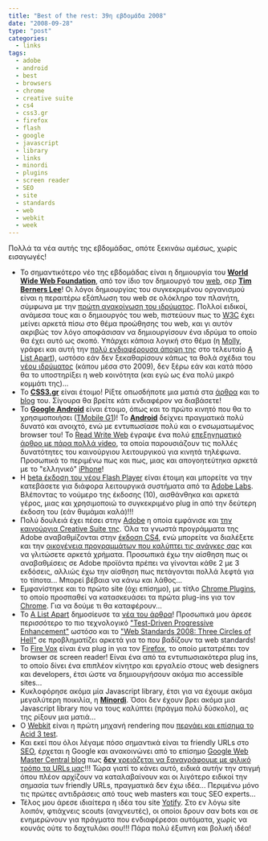 ```yaml
---
title: "Best of the rest: 39η εβδομάδα 2008"
date: "2008-09-28"
type: "post"
categories:
  - links
tags:
  - adobe
  - android
  - best
  - browsers
  - chrome
  - creative suite
  - cs4
  - css3.gr
  - firefox
  - flash
  - google
  - javascript
  - library
  - links
  - minordi
  - plugins
  - screen reader
  - SEO
  - site
  - standards
  - web
  - webkit
  - week
---
```


Πολλά τα νέα αυτής της εβδομάδας, οπότε ξεκινάω αμέσως, χωρίς εισαγωγές!

- Το σημαντικότερο νέο της εβδομάδας είναι η δημιουργία του [**World Wide Web Foundation**](http://www.webfoundation.org/ "World Wide Web Foundation"), από τον ίδιο τον δημιουργό του [web](http://en.wikipedia.org/wiki/World_Wide_Web "World Wide Web at Wiki"), σερ [**Tim Berners Lee**](http://en.wikipedia.org/wiki/Sir_Tim_Berners-Lee "Tim Berners Lee bio")! Οι λόγοι δημιουργίας του συγκεκριμένου οργανισμού είναι η περαιτέρω εξάπλωση του web σε ολόκληρο τον πλανήτη, σύμφωνα με την [πρώτη ανακοίνωση του ιδρύματος](http://www.webfoundation.org/news/2008/09/welcome-to-the-world-wide-web-foundation.html "1st post of the World Wide Web Foundation"). Πολλοί ειδικοί, ανάμεσα τους και ο δημιουργός του web, πιστεύουν πως το [W3C](http://www.w3.org/ "W3C site") έχει μείνει αρκετά πίσω στο θέμα προώθησης του web, και γι αυτόν ακριβώς τον λόγο αποφάσισαν να δημιουργίσουν ένα ιδρύμα το οποίο θα έχει αυτό ως σκοπό. Υπάρχει κάποια λογική στο θέμα (η [Molly](http://molly.com/ "Molly's E. Holzschlag blog"), γράφει και αυτή την [πολύ ενδιαφέρουσα άποψη της](http://www.alistapart.com/articles/webstandards2008 "Molly's post on a List Apart") στο τελευταίο [A List Apart](http://www.alistapart.com/ "A List Apart")), ωστόσο εάν δεν ξεκαθαρίσουν κάπως τα θολά σχέδια του [νέου ιδρύματος](http://www.webfoundation.org/ "World Wide Web Foundation") (κάπου μέσα στο 2009), δεν ξέρω εάν και κατά πόσο θα το υποστηρίξει η web κοινότητα (και εγώ ως ένα πολύ μικρό κομμάτι της)...
- Το [**CSS3.gr**](http://css3.gr/ "CSS3.gr site") είναι έτοιμο! Ρίξτε οπωσδήποτε μια ματιά στα [άρθρα](http://css3.gr/articles/ "CSS3.gr articles") και το [blog](http://css3.gr/blog/ "CSS3.gr blog") του. Σίγουρα θα βρείτε κάτι ενδιαφέρον να διαβάσετε!
- Το [**Google Android**](http://www.android.com/ "Google Android") είναι έτοιμο, όπως και το πρώτο κινητό που θα το χρησιμοποιήσει ([ΤMobile G1](http://www.businesswire.com/portal/site/home/permalink/?ndmViewId=news_view&newsId=20080923005917&newsLang=en "T-mobile G1"))! Το [**Android**](http://code.google.com/android/ "Google Android") δείχνει πραγματικά πολύ δυνατό και ανοιχτό, ενώ με εντυπωσίασε πολύ και ο ενσωματωμένος browser του! Το [Read Write Web](http://www.readwriteweb.com/ "Read Write Web site") έγραψε ένα πολύ [επεξηγηματικό άρθρο με πάρα πολλά video](http://www.readwriteweb.com/archives/google_phone_unveiled_can_it_beat_iphone.php "Read Write Web article on Google Android"), τα οποία παρουσιάζουν τις πολλές δυνατότητες του καινούργιου λειτουργικού για κινητά τηλέφωνα. Προσωπικά το περιμένω πως και πως, μιας και απογοητεύτηκα αρκετά με το "ελληνικό" [iPhone](http://www.apple.com/iphone/ "Apple's iPhone")!
- Η [beta έκδοση του νέου Flash Player](http://labs.adobe.com/technologies/flashplayer10/ "Flash Player 10 beta") είναι έτοιμη και μπορείτε να την κατεβάσετε για διάφορα λειτουργικά συστήματα από τα [Adobe Labs](http://labs.adobe.com/downloads/flashplayer10.html "Download Adobe Flash 10 beta"). Βλέποντας το νούμερο της έκδοσης (10), αισθάνθηκα και αρκετά γέρος, μιας και χρησιμοποιώ το συγκεκριμένο plug in από την δεύτερη έκδοση του (εάν θυμάμαι καλά)!!!
- Πολύ δουλειά έχει πέσει στην [Adobe](http://www.adobe.com/ "Adobe site") η οποία εμφάνισε και [την καινούργια Creative Suite της](http://www.adobe.com/products/creativesuite/?promoid=DNOWM "Adobe Creative Suite 4"). Όλα τα γνωστά προγράμματα της Adobe αναβαθμίζονται στην [έκδοση CS4](http://www.adobe.com/products/creativesuite/?promoid=DNOWM "Adobe Creative Suite 4"), ενώ μπορείτε να διαλέξετε και την [οικογένεια προγραμμάτων που καλύπτει τις ανάγκες σας](http://www.adobe.com/products/creativesuite/?promoid=DNOWM "Adobe Creative Suite 4") και να γλιτώσετε αρκετά χρήματα. Προσωπικά έχω την αίσθηση πως οι αναβαθμίσεις σε Adobe προϊόντα πρέπει να γίνονται κάθε 2 με 3 εκδόσεις, αλλιώς έχω την αίσθηση πως πετάγονται πολλά λεφτά για το τίποτα... Μπορεί βέβαια να κάνω και λάθος...
- Εμφανίστηκε και το πρώτο site (όχι επίσημο), με τίτλο [Chrome Plugins](http://www.chromeplugins.org/ "Chrome Plugins site"), το οποίο προσπαθεί να κατασκευάσει τα πρώτα plug-ins για τον [Chrome](http://www.google.com/chrome "Google Chrome"). Για να δούμε τι θα καταφέρουν...
- To [A List Apart](http://www.alistapart.com/ "A List Apart site") δημοσίευσε τα [νέα του άρθρα](http://www.alistapart.com/articles/ "A List Apart articles")! Προσωπικά μου άρεσε περισσότερο το πιο τεχνολογικό ["Test-Driven Progressive Enhancement"](http://www.alistapart.com/articles/testdriven "Test-Driven progressive Enhancement") ωστόσο και το ["Web Standards 2008: Three Circles of Hell"](http://www.alistapart.com/articles/webstandards2008 "Web Standards 2008: Three Circles of Hell") σε προβληματίζει αρκετά για το που βαδίζουν τα web standards!
- To [Fire Vox](http://www.firevox.clcworld.net/ "Fire Vox plug in") είναι ένα plug in για τον [Firefox](http://www.mozilla.com/en-US/firefox/ "Firefox browser"), το οποίο μετατρέπει τον browser σε screen reader! Είναι ένα από τα εντυπωσιακότερα plug ins, το οποίο δίνει ένα επιπλέον κίνητρο και εργαλείο στους web designers και developers, έτσι ώστε να δημιουργήσουν ακόμα πιο accessible sites...
- Κυκλοφόρησε ακόμα μία Javascript library, έτσι για να έχουμε ακόμα μεγαλύτερη ποικιλία, η [**Minordi**](http://www.midorijs.com/ "Minordi javascript library"). Όσοι δεν έχουν βρει ακόμα μια Javascript library που να τους καλύπτει (πράγμα πολύ δύσκολο), ας της ρίξουν μια ματιά...
- Ο [Webkit](http://webkit.org/ "Webkit rendering engine") είναι η πρώτη μηχανή rendering που [περνάει και επίσημα το Acid 3 test](http://webkit.org/blog/280/full-pass-of-acid-3/ "Webkit passes Acid 3 test").
- Και εκεί που όλοι λέγαμε πόσο σημαντικά είναι τα friendly URLs στο [SEO](http://en.wikipedia.org/wiki/Search_engine_optimization "SEO in Wiki"), έρχεται η Google και ανακοινώνει από το επίσημο [Google Web Master Central blog](http://googlewebmastercentral.blogspot.com/ "Google Web Master Central blog") πως [**δεν** χρειάζεται να ξαναγράφουμε με φιλικό τρόπο τα URLs μας](http://googlewebmastercentral.blogspot.com/2008/09/dynamic-urls-vs-static-urls.html "Dynamic Vs Static URls")!!! Τώρα γιατί το κάνει αυτό, ειδικά αυτήν την στιγμή όπου πλέον αρχίζουν να καταλαβαίνουν και οι λιγότερο ειδικοί την σημασία των friendly URLs, πραγματικά δεν έχω ιδέα... Περιμένω μόνο τις πρώτες αντιδράσεις από τους web masters και τους SEO experts...
- Τέλος μου άρεσε ιδιαίτερα η ιδέα του site [Yotify](http://www.yotify.com/ "Yotify site"). Στο εν λόγω site λοιπόν, φτιάχνεις scouts (ανιχνευτές), οι οποίοι δρουν σαν bots και σε ενημερώνουν για πράγματα που ενδιαφέρεσαι αυτόματα, χωρίς να κουνάς ούτε το δαχτυλάκι σου!!! Πάρα πολύ έξυπνη και βολική ιδέα!

